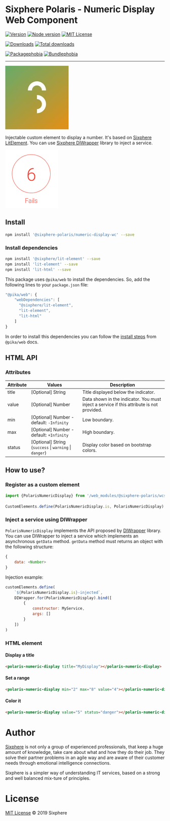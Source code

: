 # Sixphere Polaris - Numeric Display Web Component


[![Version][version-badge]][version-url]
[![Node version][node-version-badge]][node-version-url]
[![MIT License][mit-license-badge]][mit-license-url]

[![Downloads][downloads-badge]][downloads-url]
[![Total downloads][total-downloads-badge]][downloads-url]

[![Packagephobia][packagephobia-badge]][packagephobia-url]
[![Bundlephobia][bundlephobia-badge]][bundlephobia-url]

------------------------------------------------------------------
![Sixphere](docs/imgs/sixphere_logo.jpeg)


Injectable custom element to display a number. It's based on [Sixphere LitElement](https://www.npmjs.com/package/@sixphere/lit-element). You can use [Sixphere DIWrapper](https://www.npmjs.com/package/@sixphere/diwrapper) library to inject a service.

![Polaris Numeric Display](docs/imgs/numeric-display-wc.png)

## Install
```bash
npm install '@sixphere-polaris/numeric-display-wc' --save
```

### Install dependencies
```bash
npm install '@sixphere/lit-element' --save
npm install 'lit-element' --save
npm install 'lit-html' --save
```

This package uses `@pika/web` to install the dependencies. So, add the following lines to your `package.json` file:
```javascript
"@pika/web": {
    "webDependencies": [
      "@sixphere/lit-element",
      "lit-element",
      "lit-html"
    ]
}
```

In order to install this dependencies you can follow the [install steps](https://github.com/pikapkg/web#quickstart) from `@pika/web` docs.


## HTML API

### Attributes

| Attribute | Values                                                 | Description                                                                               |
|-----------|--------------------------------------------------------|-------------------------------------------------------------------------------------------|
| title     | [Optional] String                                      | Title displayed below the indicator.                                                      |
| value     | [Optional] Number                                      | Data shown in the indicator. You must inject a service if this attribute is not provided. |
| min       | [Optional] Number - default: `-Infinity`               | Low boundary.                                                                             |
| max       | [Optional] Number - default: `+Infinity`               | High boundary.                                                                            |
| status    | [Optional] String (`success` \| `warning` \| `danger`) | Display color based on bootstrap colors.                                                  |

## How to use?

### Register as a custom element
```javascript
import {PolarisNumericDisplay} from '/web_modules/@sixphere-polaris/wcs/numeric-display.js'

CustomElements.define(PolarisNumericDisplay.is, PolarisNumericDisplay)
```

### Inject a service using DIWrapper
`PolarisNumericDisplay` implements the API proposed by [DIWrapper](https://www.npmjs.com/package/@sixphere/diwrapper) library. You can use DIWrapper to inject a service which implements an asynchronous `getData` method. `getData` method must returns an object with the following structure:
```js
{
    data: <Number>
}
```

Injection example:
```javascript
customElements.define(
    `${PolarisNumericDisplay.is}-injected`, 
    DIWrapper.for(PolarisNumericDisplay).bind([
        {
            constructor: MyService,
            args: []
        }
    ])
)
```

### HTML element

#### Display a title

```html
<polaris-numeric-display title="MyDisplay"></polaris-numeric-display>
```

#### Set a range
```html
<polaris-numeric-display min="2" max="8" value="4"></polaris-numeric-display>
```

#### Color it
```html
<polaris-numeric-display value="5" status="danger"></polaris-numeric-display>
```

# Author

[Sixphere](http://www.sixphere.com "Sixphere") is not only a group of experienced professionals, that keep a huge amount of knowledge, take care about what and how they do their job. They solve their partner problems in an agile way and are aware of their customer needs through emotional intelligence connections.

Sixphere is a simpler way of understanding IT services, based on a strong and well balanced mix-ture of principles.


# License
[MIT License][mit-license-url] © 2019 Sixphere


<!-- References -->
[typescript-url]: https://github.com/Microsoft/TypeScript
[java-url]: https://www.java.com/en/download
[nodejs-url]: https://nodejs.org
[npm-url]: https://www.npmjs.com
[node-releases-url]: https://nodejs.org/en/download/releases
[vscode-url]: https://code.visualstudio.com
[vscode-lit-html-url]: https://github.com/mjbvz/vscode-lit-html
[web-component-tester-url]: https://github.com/Polymer/tools/tree/master/packages/web-component-tester
[lit-element-url]: https://github.com/Polymer/lit-element

<!-- Badges -->
<!-- [follow-me-badge]: https://flat.badgen.net/twitter/follow/Fernando Jiménez?icon=twitter -->

[version-badge]: https://flat.badgen.net/npm/v/@sixphere-polaris/numeric-display-wc?icon=npm
[lit-element-version-badge]: https://flat.badgen.net/npm/v/lit-element/latest?icon=npm&label=lit-element
[node-version-badge]: https://flat.badgen.net/npm/node/@sixphere-polaris/numeric-display-wc
[mit-license-badge]: https://flat.badgen.net/npm/license/@sixphere-polaris/numeric-display-wc

[downloads-badge]: https://flat.badgen.net/npm/dm/@sixphere-polaris/numeric-display-wc
[total-downloads-badge]: https://flat.badgen.net/npm/dt/@sixphere-polaris/numeric-display-wc?label=total%20downloads
[packagephobia-badge]: https://flat.badgen.net/packagephobia/install/@sixphere-polaris/numeric-display-wc
[bundlephobia-badge]: https://flat.badgen.net/bundlephobia/minzip/@sixphere-polaris/numeric-display-wc

<!-- Links -->
<!-- [follow-me-url]: https://twitter.com/Fernando Jiménez?utm_source=github.com&amp;utm_medium=referral&amp;utm_content=diwrapper -->

[version-url]: https://www.npmjs.com/package/@sixphere-polaris/numeric-display-wc
[node-version-url]: https://nodejs.org/en/download
[mit-license-url]: /LICENSE

[downloads-url]: https://www.npmtrends.com/@sixphere-polaris/numeric-display-wc
[packagephobia-url]: https://packagephobia.now.sh/result?p=@sixphere-polaris/numeric-display-wc
[bundlephobia-url]: https://bundlephobia.com/result?p=@sixphere-polaris/numeric-display-wc

[circleci-url]: https://circleci.com/gh//diwrapper/tree/master
[daviddm-url]: https://david-dm.org//diwrapper

[codebeat-url]: https://codebeat.co/projects/<codebeat_path>
[codacy-url]: https://www.codacy.com/app/<codacy_path>
[lgtm-url]: https://lgtm.com/projects/g/<lgtm_path>